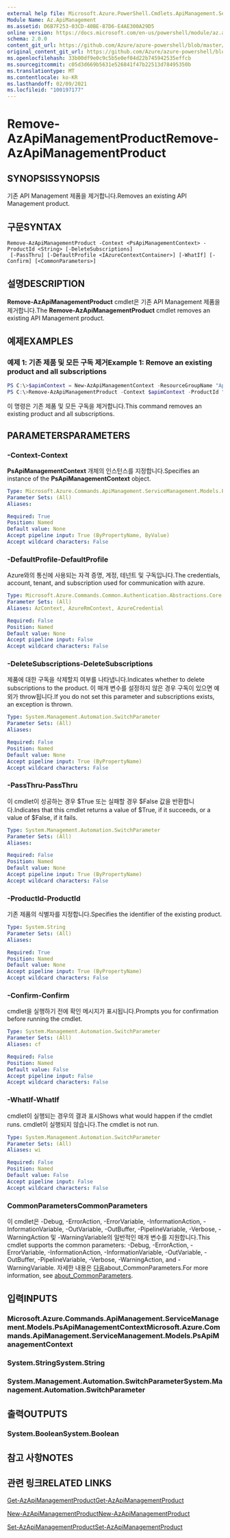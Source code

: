 ```yaml
---
external help file: Microsoft.Azure.PowerShell.Cmdlets.ApiManagement.ServiceManagement.dll-Help.xml
Module Name: Az.ApiManagement
ms.assetid: D6B7F253-03CD-40BE-87D6-E4AE300A29D5
online version: https://docs.microsoft.com/en-us/powershell/module/az.apimanagement/remove-azapimanagementproduct
schema: 2.0.0
content_git_url: https://github.com/Azure/azure-powershell/blob/master/src/ApiManagement/ApiManagement/help/Remove-AzApiManagementProduct.md
original_content_git_url: https://github.com/Azure/azure-powershell/blob/master/src/ApiManagement/ApiManagement/help/Remove-AzApiManagementProduct.md
ms.openlocfilehash: 33b00df9e0c9c5b5e0ef04d22b745942535effcb
ms.sourcegitcommit: c05d3d669b5631e526841f47b22513d78495350b
ms.translationtype: MT
ms.contentlocale: ko-KR
ms.lasthandoff: 02/09/2021
ms.locfileid: "100197177"
---
```

# <span data-ttu-id="d6866-101">Remove-AzApiManagementProduct</span><span class="sxs-lookup"><span data-stu-id="d6866-101">Remove-AzApiManagementProduct</span></span>

## <span data-ttu-id="d6866-102">SYNOPSIS</span><span class="sxs-lookup"><span data-stu-id="d6866-102">SYNOPSIS</span></span>
<span data-ttu-id="d6866-103">기존 API Management 제품을 제거합니다.</span><span class="sxs-lookup"><span data-stu-id="d6866-103">Removes an existing API Management product.</span></span>

## <span data-ttu-id="d6866-104">구문</span><span class="sxs-lookup"><span data-stu-id="d6866-104">SYNTAX</span></span>

```
Remove-AzApiManagementProduct -Context <PsApiManagementContext> -ProductId <String> [-DeleteSubscriptions]
 [-PassThru] [-DefaultProfile <IAzureContextContainer>] [-WhatIf] [-Confirm] [<CommonParameters>]
```

## <span data-ttu-id="d6866-105">설명</span><span class="sxs-lookup"><span data-stu-id="d6866-105">DESCRIPTION</span></span>
<span data-ttu-id="d6866-106">**Remove-AzApiManagementProduct** cmdlet은 기존 API Management 제품을 제거합니다.</span><span class="sxs-lookup"><span data-stu-id="d6866-106">The **Remove-AzApiManagementProduct** cmdlet removes an existing API Management product.</span></span>

## <span data-ttu-id="d6866-107">예제</span><span class="sxs-lookup"><span data-stu-id="d6866-107">EXAMPLES</span></span>

### <span data-ttu-id="d6866-108">예제 1: 기존 제품 및 모든 구독 제거</span><span class="sxs-lookup"><span data-stu-id="d6866-108">Example 1: Remove an existing product and all subscriptions</span></span>
```powershell
PS C:\>$apimContext = New-AzApiManagementContext -ResourceGroupName "Api-Default-WestUS" -ServiceName "contoso"
PS C:\>Remove-AzApiManagementProduct -Context $apimContext -ProductId "0123456789" -DeleteSubscriptions
```

<span data-ttu-id="d6866-109">이 명령은 기존 제품 및 모든 구독을 제거합니다.</span><span class="sxs-lookup"><span data-stu-id="d6866-109">This command removes an existing product and all subscriptions.</span></span>

## <span data-ttu-id="d6866-110">PARAMETERS</span><span class="sxs-lookup"><span data-stu-id="d6866-110">PARAMETERS</span></span>

### <span data-ttu-id="d6866-111">-Context</span><span class="sxs-lookup"><span data-stu-id="d6866-111">-Context</span></span>
<span data-ttu-id="d6866-112">**PsApiManagementContext** 개체의 인스턴스를 지정합니다.</span><span class="sxs-lookup"><span data-stu-id="d6866-112">Specifies an instance of the **PsApiManagementContext** object.</span></span>

```yaml
Type: Microsoft.Azure.Commands.ApiManagement.ServiceManagement.Models.PsApiManagementContext
Parameter Sets: (All)
Aliases:

Required: True
Position: Named
Default value: None
Accept pipeline input: True (ByPropertyName, ByValue)
Accept wildcard characters: False
```

### <span data-ttu-id="d6866-113">-DefaultProfile</span><span class="sxs-lookup"><span data-stu-id="d6866-113">-DefaultProfile</span></span>
<span data-ttu-id="d6866-114">Azure와의 통신에 사용되는 자격 증명, 계정, 테넌트 및 구독입니다.</span><span class="sxs-lookup"><span data-stu-id="d6866-114">The credentials, account, tenant, and subscription used for communication with azure.</span></span>

```yaml
Type: Microsoft.Azure.Commands.Common.Authentication.Abstractions.Core.IAzureContextContainer
Parameter Sets: (All)
Aliases: AzContext, AzureRmContext, AzureCredential

Required: False
Position: Named
Default value: None
Accept pipeline input: False
Accept wildcard characters: False
```

### <span data-ttu-id="d6866-115">-DeleteSubscriptions</span><span class="sxs-lookup"><span data-stu-id="d6866-115">-DeleteSubscriptions</span></span>
<span data-ttu-id="d6866-116">제품에 대한 구독을 삭제할지 여부를 나타냅니다.</span><span class="sxs-lookup"><span data-stu-id="d6866-116">Indicates whether to delete subscriptions to the product.</span></span>
<span data-ttu-id="d6866-117">이 매개 변수를 설정하지 않은 경우 구독이 있으면 예외가 throw됩니다.</span><span class="sxs-lookup"><span data-stu-id="d6866-117">If you do not set this parameter and subscriptions exists, an exception is thrown.</span></span>

```yaml
Type: System.Management.Automation.SwitchParameter
Parameter Sets: (All)
Aliases:

Required: False
Position: Named
Default value: None
Accept pipeline input: True (ByPropertyName)
Accept wildcard characters: False
```

### <span data-ttu-id="d6866-118">-PassThru</span><span class="sxs-lookup"><span data-stu-id="d6866-118">-PassThru</span></span>
<span data-ttu-id="d6866-119">이 cmdlet이 성공하는 경우 $True 또는 실패할 경우 $False 값을 반환합니다.</span><span class="sxs-lookup"><span data-stu-id="d6866-119">Indicates that this cmdlet returns a value of $True, if it succeeds, or a value of $False, if it fails.</span></span>

```yaml
Type: System.Management.Automation.SwitchParameter
Parameter Sets: (All)
Aliases:

Required: False
Position: Named
Default value: None
Accept pipeline input: True (ByPropertyName)
Accept wildcard characters: False
```

### <span data-ttu-id="d6866-120">-ProductId</span><span class="sxs-lookup"><span data-stu-id="d6866-120">-ProductId</span></span>
<span data-ttu-id="d6866-121">기존 제품의 식별자를 지정합니다.</span><span class="sxs-lookup"><span data-stu-id="d6866-121">Specifies the identifier of the existing product.</span></span>

```yaml
Type: System.String
Parameter Sets: (All)
Aliases:

Required: True
Position: Named
Default value: None
Accept pipeline input: True (ByPropertyName)
Accept wildcard characters: False
```

### <span data-ttu-id="d6866-122">-Confirm</span><span class="sxs-lookup"><span data-stu-id="d6866-122">-Confirm</span></span>
<span data-ttu-id="d6866-123">cmdlet을 실행하기 전에 확인 메시지가 표시됩니다.</span><span class="sxs-lookup"><span data-stu-id="d6866-123">Prompts you for confirmation before running the cmdlet.</span></span>

```yaml
Type: System.Management.Automation.SwitchParameter
Parameter Sets: (All)
Aliases: cf

Required: False
Position: Named
Default value: False
Accept pipeline input: False
Accept wildcard characters: False
```

### <span data-ttu-id="d6866-124">-WhatIf</span><span class="sxs-lookup"><span data-stu-id="d6866-124">-WhatIf</span></span>
<span data-ttu-id="d6866-125">cmdlet이 실행되는 경우의 결과 표시</span><span class="sxs-lookup"><span data-stu-id="d6866-125">Shows what would happen if the cmdlet runs.</span></span>
<span data-ttu-id="d6866-126">cmdlet이 실행되지 않습니다.</span><span class="sxs-lookup"><span data-stu-id="d6866-126">The cmdlet is not run.</span></span>

```yaml
Type: System.Management.Automation.SwitchParameter
Parameter Sets: (All)
Aliases: wi

Required: False
Position: Named
Default value: False
Accept pipeline input: False
Accept wildcard characters: False
```

### <span data-ttu-id="d6866-127">CommonParameters</span><span class="sxs-lookup"><span data-stu-id="d6866-127">CommonParameters</span></span>
<span data-ttu-id="d6866-128">이 cmdlet은 -Debug, -ErrorAction, -ErrorVariable, -InformationAction, -InformationVariable, -OutVariable, -OutBuffer, -PipelineVariable, -Verbose, -WarningAction 및 -WarningVariable의 일반적인 매개 변수를 지원합니다.</span><span class="sxs-lookup"><span data-stu-id="d6866-128">This cmdlet supports the common parameters: -Debug, -ErrorAction, -ErrorVariable, -InformationAction, -InformationVariable, -OutVariable, -OutBuffer, -PipelineVariable, -Verbose, -WarningAction, and -WarningVariable.</span></span> <span data-ttu-id="d6866-129">자세한 내용은 [다음](http://go.microsoft.com/fwlink/?LinkID=113216)about_CommonParameters.</span><span class="sxs-lookup"><span data-stu-id="d6866-129">For more information, see [about_CommonParameters](http://go.microsoft.com/fwlink/?LinkID=113216).</span></span>

## <span data-ttu-id="d6866-130">입력</span><span class="sxs-lookup"><span data-stu-id="d6866-130">INPUTS</span></span>

### <span data-ttu-id="d6866-131">Microsoft.Azure.Commands.ApiManagement.ServiceManagement.Models.PsApiManagementContext</span><span class="sxs-lookup"><span data-stu-id="d6866-131">Microsoft.Azure.Commands.ApiManagement.ServiceManagement.Models.PsApiManagementContext</span></span>

### <span data-ttu-id="d6866-132">System.String</span><span class="sxs-lookup"><span data-stu-id="d6866-132">System.String</span></span>

### <span data-ttu-id="d6866-133">System.Management.Automation.SwitchParameter</span><span class="sxs-lookup"><span data-stu-id="d6866-133">System.Management.Automation.SwitchParameter</span></span>

## <span data-ttu-id="d6866-134">출력</span><span class="sxs-lookup"><span data-stu-id="d6866-134">OUTPUTS</span></span>

### <span data-ttu-id="d6866-135">System.Boolean</span><span class="sxs-lookup"><span data-stu-id="d6866-135">System.Boolean</span></span>

## <span data-ttu-id="d6866-136">참고 사항</span><span class="sxs-lookup"><span data-stu-id="d6866-136">NOTES</span></span>

## <span data-ttu-id="d6866-137">관련 링크</span><span class="sxs-lookup"><span data-stu-id="d6866-137">RELATED LINKS</span></span>

[<span data-ttu-id="d6866-138">Get-AzApiManagementProduct</span><span class="sxs-lookup"><span data-stu-id="d6866-138">Get-AzApiManagementProduct</span></span>](./Get-AzApiManagementProduct.md)

[<span data-ttu-id="d6866-139">New-AzApiManagementProduct</span><span class="sxs-lookup"><span data-stu-id="d6866-139">New-AzApiManagementProduct</span></span>](./New-AzApiManagementProduct.md)

[<span data-ttu-id="d6866-140">Set-AzApiManagementProduct</span><span class="sxs-lookup"><span data-stu-id="d6866-140">Set-AzApiManagementProduct</span></span>](./Set-AzApiManagementProduct.md)



